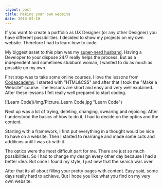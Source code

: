 ```yaml
---
layout: post
title: Making your own website
date: 2015-09-10
---
```


If you want to create a portfolio as UX Designer (or any other Designer) you have different possibilities. I decided to show my projects on my own website. Therefore I had to learn how to code.

My biggest asset to this plan was my [super-nerd husband](https://www.florianbuerger.com). Having a Developer to your dispose 24/7 really helps the process. But as a independent and sometimes stubborn woman, I wanted to do as much as possible on my own.

First step was to take some online courses. I love the lessons from [Codeacademy](https://www.codecademy.com). I started with  "HTML&CSS"  and after that I took the "Make a Website" course. The lessons are short and easy and very well explained. After these lessons I felt really well prepared to start coding.

![Learn Code](/img/Picture_Learn Code.jpg "Learn Code")

Next up was a lot of trying, deleting, changing, swearing and rejoicing. After I understood the basics of how to do it, I had to decide on the optics and the content.

Starting with a framework, I first put everything in a thought would be nice to have on a website. Then I started to rearrange and made some cuts and additions until I was ok with it.

The optics were the most difficult part for me. There are just so much possibilities. So I had to change my design every other day because I had a better idea. But once I found my style, I just new that the search was over.

After that its all about filling your pretty pages with content. Easy said, some days really hard to achieve. But I hope you like what you find on my very own website.    
